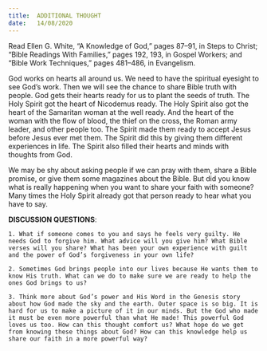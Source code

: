 ```yaml
---
title:  ADDITIONAL THOUGHT
date:   14/08/2020
---
```


Read Ellen G. White, “A Knowledge of God,” pages 87–91, in Steps to Christ; “Bible Readings With Families,” pages 192, 193, in Gospel Workers; and “Bible Work Techniques,” pages 481–486, in Evangelism.

God works on hearts all around us. We need to have the spiritual eyesight to see God’s work. Then we will see the chance to share Bible truth with people. God gets their hearts ready for us to plant the seeds of truth. The Holy Spirit got the heart of Nicodemus ready. The Holy Spirit also got the heart of the Samaritan woman at the well ready. And the heart of the woman with the flow of blood, the thief on the cross, the Roman army leader, and other people too. The Spirit made them ready to accept Jesus before Jesus ever met them. The Spirit did this by giving them different experiences in life. The Spirit also filled their hearts and minds with thoughts from God.

We may be shy about asking people if we can pray with them, share a Bible promise, or give them some magazines about the Bible. But did you know what is really happening when you want to share your faith with someone? Many times the Holy Spirit already got that person ready to hear what you have to say.

**DISCUSSION QUESTIONS**:

`1. What if someone comes to you and says he feels very guilty. He needs God to forgive him. What advice will you give him? What Bible verses will you share? What has been your own experience with guilt and the power of God’s forgiveness in your own life?`

`2. Sometimes God brings people into our lives because He wants them to know His truth. What can we do to make sure we are ready to help the ones God brings to us?`

`3. Think more about God’s power and His Word in the Genesis story about how God made the sky and the earth. Outer space is so big. It is hard for us to make a picture of it in our minds. But the God who made it must be even more powerful than what He made! This powerful God loves us too. How can this thought comfort us? What hope do we get from knowing these things about God? How can this knowledge help us share our faith in a more powerful way?`
